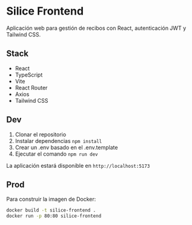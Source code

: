 # Silice Frontend

Aplicación web para gestión de recibos con React, autenticación JWT y Tailwind CSS.

## Stack

- React
- TypeScript
- Vite
- React Router
- Axios
- Tailwind CSS

## Dev

1. Clonar el repositorio
2. Instalar dependencias `npm install`
3. Crear un .env basado en el .env.template
4. Ejecutar el comando `npm run dev`

La aplicación estará disponible en `http://localhost:5173`

## Prod

Para construir la imagen de Docker:

```bash
docker build -t silice-frontend .
docker run -p 80:80 silice-frontend
```
